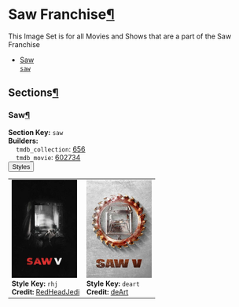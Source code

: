 <h1 id="saw-franchise">Saw Franchise<a class="headerlink" href="#saw-franchise" title="Permalink to this heading">¶</a></h1>
This Image Set is for all Movies and Shows that are a part of the Saw Franchise

<ul class="images-index-table">
  <li><a href="#saw"><div class="images-inline-link">Saw<br><code>saw</code></div></a></li>
</ul>

<h2 id="sections">Sections<a class="headerlink" href="#sections" title="Permalink to this heading">¶</a></h2>
<h3 id="saw">Saw<a class="headerlink" href="#saw" title="Permalink to this heading">¶</a></h3>
<strong>Section Key:</strong> <code>saw</code>
<br><strong>Builders:</strong>
<br>
&nbsp;&nbsp;&nbsp;&nbsp;<code>tmdb_collection</code>: <a href="https://www.themoviedb.org/collection/656" target="_blank" rel="noopener noreferrer">656</a><br>
&nbsp;&nbsp;&nbsp;&nbsp;<code>tmdb_movie</code>: <a href="https://www.themoviedb.org/movie/602734" target="_blank" rel="noopener noreferrer">602734</a><br>
</ul>
<button class="image-accordion">Styles</button>
<div class="image-panel">
  <table class="image-table">
    <tr>
      <td>
        <div>
          <a href="https://theposterdb.com/set/95260" target="_blank" rel="noopener noreferrer"><img src="https://raw.githubusercontent.com/meisnate12/PMM-Image-Sets/master/saw/styles/saw/rhj.jpg" height="200"/></a><br>
          <strong>Style Key:</strong> <code>rhj</code><br>
          <strong>Credit:</strong> <a href="https://theposterdb.com/set/95260" target="_blank" rel="noopener noreferrer">RedHeadJedi</a><br>
        </div>
      </td>
      <td>
        <div>
          <a href="https://theposterdb.com/set/94062" target="_blank" rel="noopener noreferrer"><img src="https://raw.githubusercontent.com/meisnate12/PMM-Image-Sets/master/saw/styles/saw/deart.jpg" height="200"/></a><br>
          <strong>Style Key:</strong> <code>deart</code><br>
          <strong>Credit:</strong> <a href="https://theposterdb.com/set/94062" target="_blank" rel="noopener noreferrer">deArt</a><br>
        </div>
      </td>
    </tr>
  </table>
</div>

